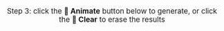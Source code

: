 <div style="font-size: 1.2em; text-align: center;">
    Step 3: click the <strong>🚀 Animate</strong> button below to generate, or click the <strong>🧹 Clear</strong> to erase the results
</div>
